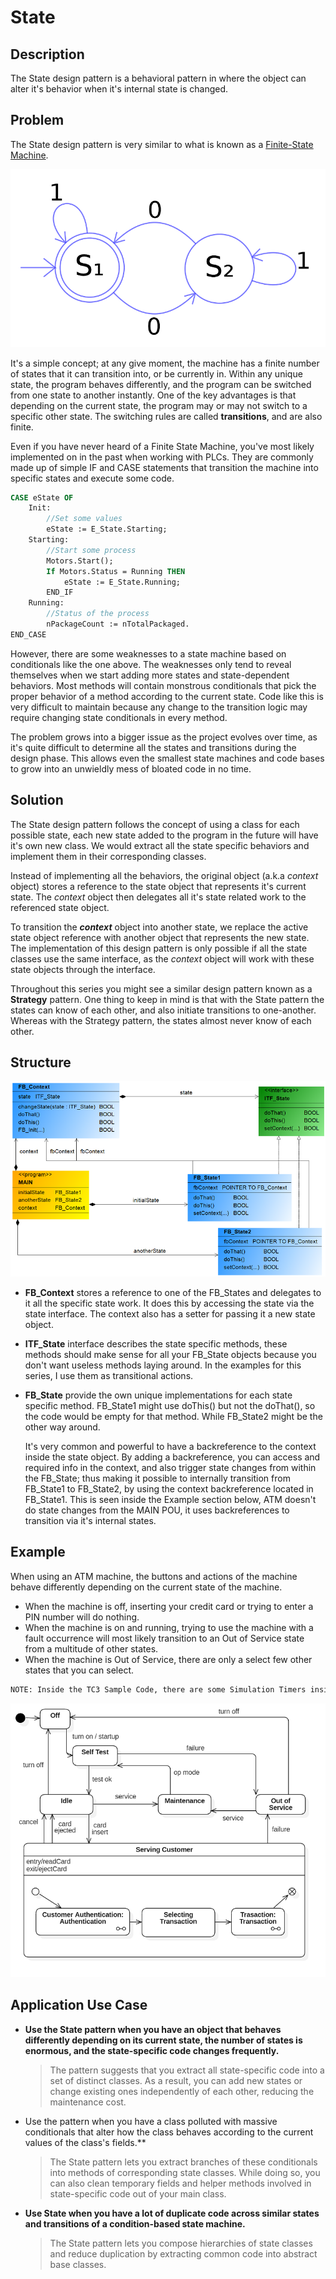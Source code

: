 # **State**

## **Description**

The State design pattern is a behavioral pattern in where the object can alter it's behavior when it's internal state is changed.


## **Problem**

The State design pattern is very similar to what is known as a [Finite-State Machine](https://en.wikipedia.org/wiki/Finite-state_machine).

![FSM](Images/FSM.png)

It's a simple concept; at any give moment, the machine has a finite number of states that it can transition into, or be currently in. Within any unique state, the program behaves differently, and the program can be switched from one state to another instantly. One of the key advantages is that depending on the current state, the program may or may not switch to a specific other state. The switching rules are called **transitions**, and are also finite.

Even if you have never heard of a Finite State Machine, you've most likely implemented on in the past when working with PLCs. They are commonly made up of simple IF and CASE statements that transition the machine into specific states and execute some code.

```pascal
CASE eState OF
	Init:
		//Set some values
		eState := E_State.Starting;
	Starting:
		//Start some process
		Motors.Start();
		If Motors.Status = Running THEN
			eState := E_State.Running;
		END_IF
	Running:
		//Status of the process
		nPackageCount := nTotalPackaged.
END_CASE


```


However, there are some weaknesses to a state machine based on conditionals like the one above. The weaknesses only tend to reveal themselves when we start adding more states and state-dependent behaviors. Most methods will contain monstrous conditionals that pick the proper behavior of a method according to the current state. Code like this is very difficult to maintain because any change to the transition logic may require changing state conditionals in every method.

The problem grows into a bigger issue as the project evolves over time, as it's quite difficult to determine all the states and transitions during the design phase. This allows even the smallest state machines and code bases to grow into an unwieldly mess of bloated code in no time.



## **Solution**

The State design pattern follows the concept of using a class for each possible state, each new state added to the program in the future will have it's own new class. We would extract all the state specific behaviors and implement them in their corresponding classes.

Instead of implementing all the behaviors, the original object (a.k.a *context* object) stores a reference to the state object that represents it's current state. The *context* object then delegates all it's state related work to the referenced state object.

To transition the ***context*** object into another state, we replace the active state object reference with another object that represents the new state. The implementation of this design pattern is only possible if all the state classes use the same interface, as the *context* object will work with these state objects through the interface.

Throughout this series you might see a similar design pattern known as a **Strategy** pattern. One thing to keep in mind is that with the State pattern the states can know of each other, and also initiate transitions to one-another.  Whereas with the Strategy pattern, the states almost never know of each other.



## **Structure**

![ClassDiagram](Images/ClassDiagram.png)

- **FB_Context** stores a reference to one of the FB_States and delegates to it all the specific state work. It does this by accessing the state via the state interface. The context also has a setter for passing it a new state object.

- **ITF_State** interface describes the state specific methods, these methods should make sense for all your FB_State objects because you don't want useless methods laying around. In the examples for this series, I use them as transitional actions.

- **FB_State** provide the own unique implementations for each state specific method. FB_State1 might use doThis() but not the doThat(), so the code would be empty for that method. While FB_State2 might be the other way around. 



  It's very common and powerful to have a backreference to the context inside the state object. By adding a backreference, you can access and required info in the context, and also trigger state changes from within the FB_State; thus making it possible to internally transition from FB_State1 to FB_State2, by using the context backreference located in FB_State1. This is seen inside the Example section below, ATM doesn't do state changes from the MAIN POU, it uses backreferences to transition via it's internal states.



## **Example**

When using an ATM machine, the buttons and actions of the machine behave differently depending on the  current state of the machine.

- When the machine is off, inserting your credit card or trying to enter a PIN number will do nothing.
- When the machine is on and running, trying to use the machine with a fault occurrence will most likely transition to an Out of Service state from a multitude of other states.
- When the machine is Out of Service, there are only a select few other states that you can select.

```bash
NOTE: Inside the TC3 Sample Code, there are some Simulation Timers inside FB_ATM_Machine to simulate a process. The included sample is just the administrative section of the machine, sub-states can be added for Authentication and Transaction.
```



![ATM Machine](Images/StatePatternDiagram.png)

## **Application Use Case**

- **Use the State pattern when you have an object that behaves differently depending on its current state, the number of states is enormous, and the state-specific code changes frequently.**

	> The pattern suggests that you extract all state-specific code into a set of distinct classes. As a result, you can add new states or change existing ones independently of each other, reducing the maintenance cost.

- Use the pattern when you have a class polluted with massive conditionals that alter how the class behaves according to the current values of the class's fields.**

	> The State pattern lets you extract branches of these conditionals into  methods of corresponding state classes. While doing so, you can also clean temporary fields and helper methods involved in state-specific code out of your main class.

- **Use State when you have a lot of duplicate code across similar states and transitions of a condition-based state machine.**

	> The State pattern lets you compose hierarchies of state classes and reduce duplication by extracting common code into abstract base classes.